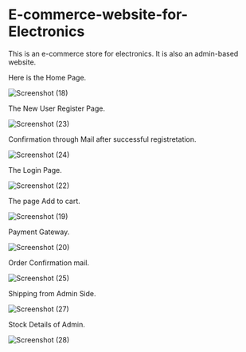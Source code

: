# E-commerce-website-for-Electronics
This is an e-commerce store for electronics. It is also an admin-based website.

Here is the Home Page.

![Screenshot (18)](https://github.com/user-attachments/assets/d57541ac-38a8-4301-b8d2-d2634303f5a3)

The New User Register Page.

![Screenshot (23)](https://github.com/user-attachments/assets/22006444-3fd8-4222-bc93-7cb75ad08185)

Confirmation through Mail after successful registretation.

![Screenshot (24)](https://github.com/user-attachments/assets/dc90465d-cb1b-4b92-a33f-1e28542f3a1b)

The Login Page.

![Screenshot (22)](https://github.com/user-attachments/assets/ccc48321-647d-4d3b-aa69-c32e6f98c9f2)

The page Add to cart.

![Screenshot (19)](https://github.com/user-attachments/assets/2c9a971f-4103-40ac-a8a9-f66a50fec054)

Payment Gateway.

![Screenshot (20)](https://github.com/user-attachments/assets/2d21fcf5-aa6e-496f-a093-3261eac83498)

Order Confirmation mail.

![Screenshot (25)](https://github.com/user-attachments/assets/4961873f-7258-4dcd-9ad6-0cd51dfbb301)

Shipping from Admin Side.

![Screenshot (27)](https://github.com/user-attachments/assets/f7dd8059-15fb-4d2f-866d-755d8c0941c2)

Stock Details of Admin.

![Screenshot (28)](https://github.com/user-attachments/assets/08e9e44c-bf63-443e-bb9e-88d1578a820c)







